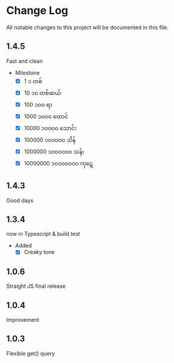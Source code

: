 # Change Log

All notable changes to this project will be documented in this file.

## 1.4.5

Fast and clean

- Milestone
  - [x] 1 ၁ တစ်
  - [x] 10 ၁၀ တစ်ဆယ်
  - [x] 100 ၁၀၀ ရာ
  - [x] 1000 ၁၀၀၀ ထောင်
  - [x] 10000 ၁၀၀၀၀ သောင်း
  - [x] 100000 ၁၀၀၀၀၀ သိန်
  - [x] 1000000 ၁၀၀၀၀၀၀ သန်း
  - [x] 10000000 ၁၀၀၀၀၀၀၀ ကုဋေ

## 1.4.3

Good days

## 1.3.4

now in Typescript & build test

- Added
  - [x] Creaky tone

## 1.0.6

Straight JS final release

## 1.0.4

Improvement

## 1.0.3

Flexible get() query
